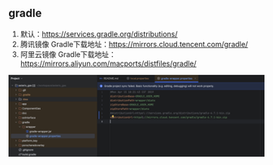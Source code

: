 ## gradle
1. 默认：https://services.gradle.org/distributions/
2. 腾讯镜像 Gradle下载地址：https://mirrors.cloud.tencent.com/gradle/
3. 阿里云镜像 Gradle下载地址：https://mirrors.aliyun.com/macports/distfiles/gradle/
   
![](./img/镜像_1.png)